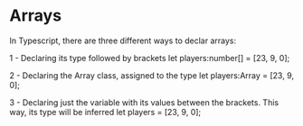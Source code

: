 # Arrays

In Typescript, there are three different ways to declar arrays:

1 - Declaring its type followed by brackets
	let players:number[] = [23, 9, 0];

2 - Declaring the Array class, assigned to the type
	let players:Array<number> = [23, 9, 0];

3 - Declaring just the variable with its values between the brackets. This way, its type will be inferred
	let players = [23, 9, 0];
